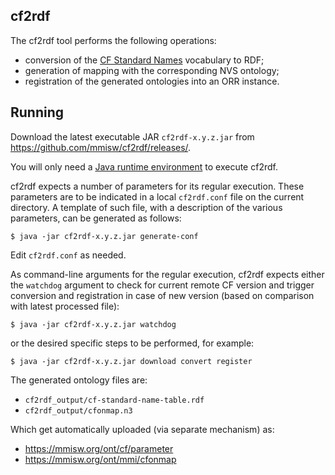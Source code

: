 ## cf2rdf

The cf2rdf tool performs the following operations:

- conversion of the [CF Standard Names](http://cfconventions.org/documents.html) vocabulary to RDF;
- generation of mapping with the corresponding NVS ontology;
- registration of the generated ontologies into an ORR instance. 


## Running

Download the latest executable JAR `cf2rdf-x.y.z.jar` from https://github.com/mmisw/cf2rdf/releases/.

You will only need a [Java runtime environment](https://www.java.com/) to execute cf2rdf.

cf2rdf expects a number of parameters for its regular execution. These parameters are to be
indicated in a local `cf2rdf.conf` file on the current directory. A template of such file, with
a description of the various parameters, can be generated as follows:

```shell 
$ java -jar cf2rdf-x.y.z.jar generate-conf
```

Edit `cf2rdf.conf` as needed.

As command-line arguments for the regular execution, cf2rdf expects either the
`watchdog` argument to check for current remote CF version and trigger conversion
and registration in case of new version (based on comparison with latest processed file): 

```shell 
$ java -jar cf2rdf-x.y.z.jar watchdog
```

or the desired specific steps to be performed, for example:
  
```shell 
$ java -jar cf2rdf-x.y.z.jar download convert register

```

The generated ontology files are:
- `cf2rdf_output/cf-standard-name-table.rdf`
- `cf2rdf_output/cfonmap.n3`

Which get automatically uploaded (via separate mechanism) as:
- https://mmisw.org/ont/cf/parameter
- https://mmisw.org/ont/mmi/cfonmap

